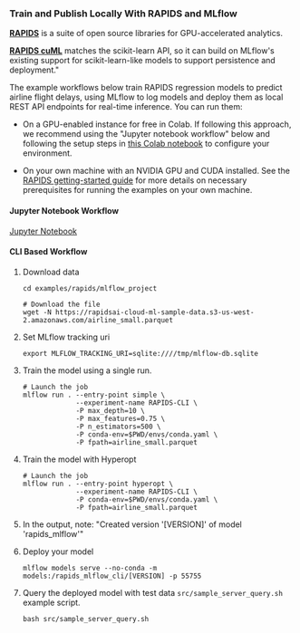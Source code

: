 ### Train and Publish Locally With RAPIDS and MLflow

**[RAPIDS](https://rapids.ai/)** is a suite of open source libraries for GPU-accelerated analytics.

**[RAPIDS cuML](https://github.com/rapidsai/cuml)** matches the scikit-learn API, so it can build on MLflow's existing support for scikit-learn-like models to support
persistence and deployment."

The example workflows below train RAPIDS regression models to predict airline flight delays, using
MLflow to log models and deploy them as local REST API endpoints for real-time inference. You can run them:

- On a GPU-enabled instance for free in Colab. If following this approach, we recommend using the "Jupyter notebook workflow" below and following the setup steps in [this Colab notebook](https://colab.research.google.com/drive/1rY7Ln6rEE1pOlfSHCYOVaqt8OvDO35J0#forceEdit=true&offline=true&sandboxMode=true) to configure your
  environment.

- On your own machine with an NVIDIA GPU and CUDA installed. See the [RAPIDS getting-started guide](https://rapids.ai/start.html)
  for more details on necessary prerequisites for running the examples on your own machine.

#### Jupyter Notebook Workflow

[Jupyter Notebook](notebooks/rapids_mlflow.ipynb)

#### CLI Based Workflow

1. Download data

   ```shell script
   cd examples/rapids/mlflow_project

   # Download the file
   wget -N https://rapidsai-cloud-ml-sample-data.s3-us-west-2.amazonaws.com/airline_small.parquet
   ```

1. Set MLflow tracking uri

   ```shell script
   export MLFLOW_TRACKING_URI=sqlite:////tmp/mlflow-db.sqlite
   ```

1. Train the model using a single run.

   ```shell script
   # Launch the job
   mlflow run . --entry-point simple \
                --experiment-name RAPIDS-CLI \
                -P max_depth=10 \
                -P max_features=0.75 \
                -P n_estimators=500 \
                -P conda-env=$PWD/envs/conda.yaml \
                -P fpath=airline_small.parquet
   ```

1. Train the model with Hyperopt

   ```shell script
   # Launch the job
   mlflow run . --entry-point hyperopt \
                --experiment-name RAPIDS-CLI \
                -P conda-env=$PWD/envs/conda.yaml \
                -P fpath=airline_small.parquet
   ```

1. In the output, note: "Created version '[VERSION]' of model 'rapids_mlflow'"

1. Deploy your model

   ```
   mlflow models serve --no-conda -m models:/rapids_mlflow_cli/[VERSION] -p 55755
   ```

1. Query the deployed model with test data `src/sample_server_query.sh` example script.

   ```
   bash src/sample_server_query.sh
   ```
